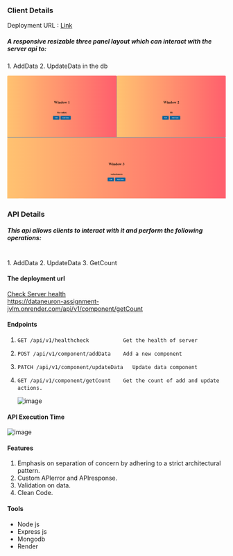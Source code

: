 ### Client Details
Deployment URL : <a href="https://dataneuron-assignment.vercel.app/" target="_blank">Link</a>
<h5>A responsive resizable three panel layout which can interact with the server api to: </h5>
1. AddData
2. UpdateData in the db

![alt text](image.png)

### API Details
<h5>This api allows clients to interact with it and perform the following operations:</h5> </br>
1. AddData 
2. UpdateData
3. GetCount 

#### The deployment url
<a href="https://dataneuron-assignment-jvlm.onrender.com/api/v1/healthcheck" target="_blank"> Check Server health</a> </br>
<a href="https://dataneuron-assignment-jvlm.onrender.com/api/v1/component/getCount" target="_blank">https://dataneuron-assignment-jvlm.onrender.com/api/v1/component/getCount</a>

#### Endpoints
1. ```GET /api/v1/healthcheck           Get the health of server ```
2. ```POST /api/v1/component/addData    Add a new component ```
4. ```PATCH /api/v1/component/updateData   Update data component ```
5. ```GET /api/v1/component/getCount    Get the count of add and update actions. ```

   ![image](https://github.com/Ajaydeep123/dataneuron-assignment/assets/49810031/4fa61437-1d84-4408-a814-1f8679a1a1f9)
#### API Execution Time
![image](https://github.com/Ajaydeep123/dataneuron-assignment/assets/49810031/4ac467f2-f320-4754-be96-d9cf2b528e29)

#### Features
1. Emphasis on separation of concern by adhering to a strict architectural pattern.
2. Custom APIerror and APIresponse.
3. Validation on data.
4. Clean Code.

#### Tools 
<ul>
  <li>Node js</li>
  <li>Express js</li>
  <li>Mongodb</li>
  <li>Render</li>
</ul>

